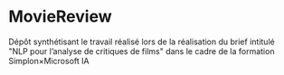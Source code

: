 # MovieReview
Dépôt synthétisant le travail réalisé lors de la réalisation du brief intitulé "NLP pour l’analyse de critiques de films" dans le cadre de la formation Simplon×Microsoft IA 
